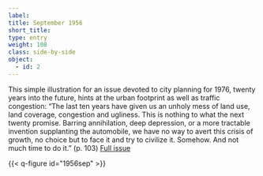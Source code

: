 ```yaml
---
label: 
title: September 1956
short_title:
type: entry
weight: 108
class: side-by-side
object:
  - id: 2
---
```


This simple illustration for an issue devoted to city planning for 1976, twenty years into the future, hints at the urban footprint as well as traffic congestion:
“The last ten years have given us an unholy mess of land use, land coverage, congestion and ugliness. This is nothing to what the next twenty promise. Barring annihilation, deep depression, or a more tractable invention supplanting the automobile, we have no way to avert this crisis of growth, no choice but to face it and try to civilize it. Somehow. And not much time to do it.” (p. 103)
[Full issue](https://usmodernist.org/AF/AF-1956-09.pdf)

{{< q-figure id="1956sep" >}}
